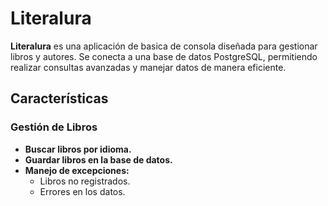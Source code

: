 # Literalura

**Literalura** es una aplicación de basica de consola diseñada para gestionar libros y autores. Se conecta a una base de datos PostgreSQL, permitiendo realizar consultas avanzadas y manejar datos de manera eficiente.

## Características

### Gestión de Libros

- **Buscar libros por idioma.**
- **Guardar libros en la base de datos.**
- **Manejo de excepciones:**
  - Libros no registrados.
  - Errores en los datos.
